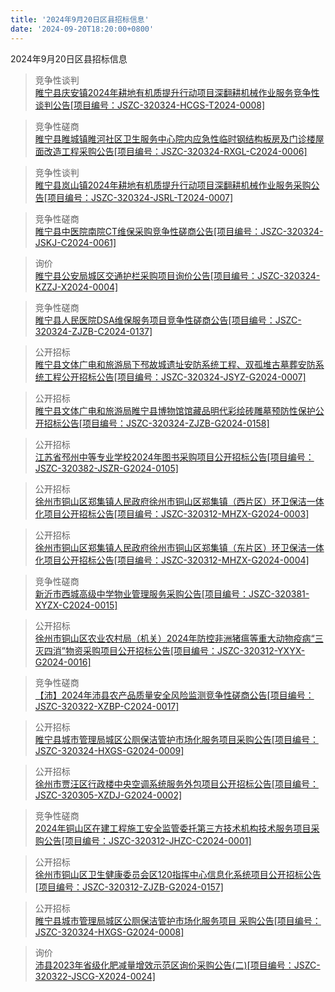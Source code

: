 ```yaml
---
title: '2024年9月20日区县招标信息'
date: '2024-09-20T18:20:00+0800'
---
```

2024年9月20日区县招标信息
<!--more-->
>竞争性谈判<br>
>[睢宁县庆安镇2024年耕地有机质提升行动项目深翻耕机械作业服务竞争性谈判公告[项目编号：JSZC-320324-HCGS-T2024-0008]](http://czj.xz.gov.cn/Home/HomeDetails?type=0&articleid=ad53d828-00c8-4d75-bbca-2e48dc9c8c39)

>竞争性磋商<br>
>[睢宁县睢城镇睢河社区卫生服务中心院内应急性临时钢结构板房及门诊楼屋面改造工程采购公告[项目编号：JSZC-320324-RXGL-C2024-0006]](http://czj.xz.gov.cn/Home/HomeDetails?type=0&articleid=0f628e62-48a5-49f0-9fb9-9ef12c15bdc9)

>竞争性谈判<br>
>[睢宁县岚山镇2024年耕地有机质提升行动项目深翻耕机械作业服务采购公告[项目编号：JSZC-320324-JSRL-T2024-0007]](http://czj.xz.gov.cn/Home/HomeDetails?type=0&articleid=5fca8919-0e65-47cb-9b05-f339ac847cf1)

>竞争性磋商<br>
>[睢宁县中医院南院CT维保采购竞争性磋商公告[项目编号：JSZC-320324-JSKJ-C2024-0061]](http://czj.xz.gov.cn/Home/HomeDetails?type=0&articleid=c778f03f-4075-4075-a5b2-9efb302f44f0)

>询价<br>
>[睢宁县公安局城区交通护栏采购项目询价公告[项目编号：JSZC-320324-KZZJ-X2024-0004]](http://czj.xz.gov.cn/Home/HomeDetails?type=0&articleid=84162adb-73d1-4d24-897b-41e97feb1b32)

>竞争性磋商<br>
>[睢宁县人民医院DSA维保服务项目竞争性磋商公告[项目编号：JSZC-320324-ZJZB-C2024-0137]](http://czj.xz.gov.cn/Home/HomeDetails?type=0&articleid=5751b777-f084-4849-84e5-35b9734ee5ec)

>公开招标<br>
>[睢宁县文体广电和旅游局下邳故城遗址安防系统工程、双孤堆古墓葬安防系统工程公开招标公告[项目编号：JSZC-320324-JSYZ-G2024-0007]](http://czj.xz.gov.cn/Home/HomeDetails?type=0&articleid=8adc850d-fd3e-4f8e-b2b0-602457b20018)

>公开招标<br>
>[睢宁县文体广电和旅游局睢宁县博物馆馆藏品明代彩绘砖雕墓预防性保护公开招标公告[项目编号：JSZC-320324-ZJZB-G2024-0158]](http://czj.xz.gov.cn/Home/HomeDetails?type=0&articleid=c3f73a91-aeb5-48cf-a673-aa44ea3e07f4)

>公开招标<br>
>[江苏省邳州中等专业学校2024年图书采购项目公开招标公告[项目编号：JSZC-320382-JSZR-G2024-0105]](http://czj.xz.gov.cn/Home/HomeDetails?type=0&articleid=7ddef529-2175-4828-a27e-d28ddb679d94)

>公开招标<br>
>[徐州市铜山区郑集镇人民政府徐州市铜山区郑集镇（西片区）环卫保洁一体化项目公开招标公告[项目编号：JSZC-320312-MHZX-G2024-0003]](http://czj.xz.gov.cn/Home/HomeDetails?type=0&articleid=c82a73a6-40a1-4736-9fc9-5a258b05d673)

>公开招标<br>
>[徐州市铜山区郑集镇人民政府徐州市铜山区郑集镇（东片区）环卫保洁一体化项目公开招标公告[项目编号：JSZC-320312-MHZX-G2024-0004]](http://czj.xz.gov.cn/Home/HomeDetails?type=0&articleid=31979923-7e6c-4efa-b3b6-22991f80a420)

>竞争性磋商<br>
>[新沂市西城高级中学物业管理服务采购公告[项目编号：JSZC-320381-XYZX-C2024-0015]](http://czj.xz.gov.cn/Home/HomeDetails?type=0&articleid=75943cf1-4788-48bd-aa2e-13aa7a48a961)

>公开招标<br>
>[徐州市铜山区农业农村局（机关）2024年防控非洲猪瘟等重大动物疫病“三灭四消”物资采购项目公开招标公告[项目编号：JSZC-320312-YXYX-G2024-0016]](http://czj.xz.gov.cn/Home/HomeDetails?type=0&articleid=8a475ba2-9fdf-4e97-868c-81fcb4cfefff)

>竞争性磋商<br>
>[【沛】2024年沛县农产品质量安全风险监测竞争性磋商公告[项目编号：JSZC-320322-XZBP-C2024-0017]](http://czj.xz.gov.cn/Home/HomeDetails?type=0&articleid=2d0a72e4-9d4e-415d-86a8-6c05ca5ccbd3)

>公开招标<br>
>[睢宁县城市管理局城区公厕保洁管护市场化服务项目采购公告[项目编号：JSZC-320324-HXGS-G2024-0009]](http://czj.xz.gov.cn/Home/HomeDetails?type=0&articleid=c12c42fc-f1ab-43a8-bbbb-4daff5791da6)

>公开招标<br>
>[徐州市贾汪区行政楼中央空调系统服务外包项目公开招标公告[项目编号：JSZC-320305-XZDJ-G2024-0002]](http://czj.xz.gov.cn/Home/HomeDetails?type=0&articleid=e7a9912a-144e-43a7-838e-414338a4a1f5)

>竞争性磋商<br>
>[2024年铜山区在建工程施工安全监管委托第三方技术机构技术服务项目采购公告[项目编号：JSZC-320312-JHZC-C2024-0001]](http://czj.xz.gov.cn/Home/HomeDetails?type=0&articleid=aa4532cb-d9c7-44a7-81a3-273ccdeeeb8f)

>公开招标<br>
>[徐州市铜山区卫生健康委员会区120指挥中心信息化系统项目公开招标公告[项目编号：JSZC-320312-ZJZB-G2024-0157]](http://czj.xz.gov.cn/Home/HomeDetails?type=0&articleid=ddfb41d9-035b-4ca5-825b-75f86450b248)

>公开招标<br>
>[睢宁县城市管理局城区公厕保洁管护市场化服务项目 采购公告[项目编号：JSZC-320324-HXGS-G2024-0008]](http://czj.xz.gov.cn/Home/HomeDetails?type=0&articleid=82b55945-09b2-4720-a67b-ecf1d0c7e4a7)

>询价<br>
>[沛县2023年省级化肥减量增效示范区询价采购公告(二)[项目编号：JSZC-320322-JSCG-X2024-0024]](http://czj.xz.gov.cn/Home/HomeDetails?type=0&articleid=17a7350e-6e9c-404e-a7e0-8b22050ab8c5)

